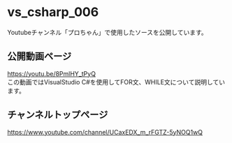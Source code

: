 # vs_csharp_006
Youtubeチャンネル「プロちゃん」で使用したソースを公開しています。

## 公開動画ページ  
<https://youtu.be/8PmlHY_tPyQ>  
この動画ではVisualStudio C#を使用してFOR文、WHILE文について説明しています。
  
## チャンネルトップページ  
<https://www.youtube.com/channel/UCaxEDX_m_rFGTZ-5yNOQ1wQ>

